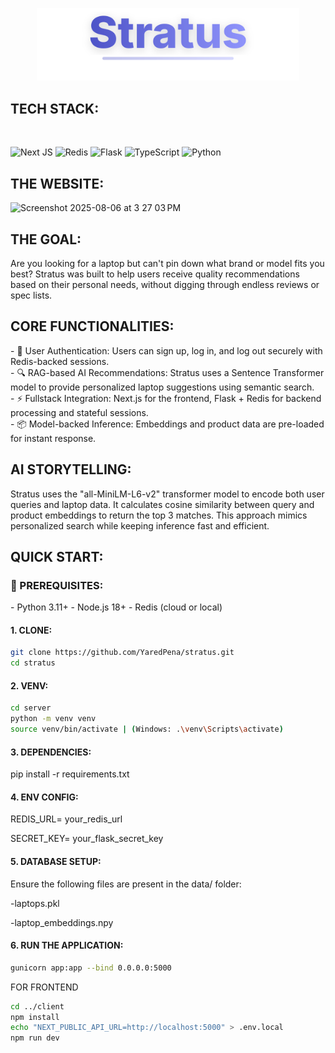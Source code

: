 <p align="center">
  <img src="assets/stratus-logo.svg" width="420" alt="Stratus logo" />
</p>

<h2>TECH STACK:</h2> <br>

![Next JS](https://img.shields.io/badge/Next.js-black?style=for-the-badge&logo=next.js&logoColor=white) 
![Redis](https://img.shields.io/badge/redis-%23DD0031.svg?style=for-the-badge&logo=redis&logoColor=white)
![Flask](https://img.shields.io/badge/flask-%23000.svg?style=for-the-badge&logo=flask&logoColor=white) 
![TypeScript](https://img.shields.io/badge/typescript-%23007ACC.svg?style=for-the-badge&logo=typescript&logoColor=white) 
![Python](https://img.shields.io/badge/python-%233776AB.svg?style=for-the-badge&logo=python&logoColor=white)

<h2>THE WEBSITE:</h2>
<img width="1437" height="708" alt="Screenshot 2025-08-06 at 3 27 03 PM" src="https://github.com/user-attachments/assets/34f15cf3-a755-4787-934b-796e662fa36f" />

<h2>THE GOAL:</h2>
<p> Are you looking for a laptop but can't pin down what brand or model fits you best? Stratus was built to help users receive quality recommendations based on their personal needs, without digging through endless reviews or spec lists. </p>

<h2>CORE FUNCTIONALITIES:</h2>
<p>
- 🔐 User Authentication: Users can sign up, log in, and log out securely with Redis-backed sessions.<br>
- 🔍 RAG-based AI Recommendations: Stratus uses a Sentence Transformer model to provide personalized laptop suggestions using semantic search.<br>
- ⚡ Fullstack Integration: Next.js for the frontend, Flask + Redis for backend processing and stateful sessions.<br>
- 📦 Model-backed Inference: Embeddings and product data are pre-loaded for instant response.
</p>

<h2>AI STORYTELLING:</h2>
<p>
Stratus uses the "all-MiniLM-L6-v2" transformer model to encode both user queries and laptop data. It calculates cosine similarity between query and product embeddings to return the top 3 matches. This approach mimics personalized search while keeping inference fast and efficient.
</p>

<h2>QUICK START:</h2>

<h3>🔧 PREREQUISITES:</h3>
- Python 3.11+
- Node.js 18+
- Redis (cloud or local)

<h4>1. CLONE:</h4>

```bash
git clone https://github.com/YaredPena/stratus.git
cd stratus
```

<h4>2. VENV:</h4>

```bash
cd server
python -m venv venv
source venv/bin/activate | (Windows: .\venv\Scripts\activate)
```

<h4>3. DEPENDENCIES:</h4>
pip install -r requirements.txt

<h4>4. ENV CONFIG:</h4>
<p>REDIS_URL= your_redis_url</p>
<p>SECRET_KEY= your_flask_secret_key</p>

<h4>5. DATABASE SETUP:</h4>
Ensure the following files are present in the data/ folder:
    <p>-laptops.pkl</p>
    <p>-laptop_embeddings.npy</p>

<h4>6. RUN THE APPLICATION:</h4>

```bash
gunicorn app:app --bind 0.0.0.0:5000
```
<p> FOR FRONTEND </p>

```bash
cd ../client
npm install
echo "NEXT_PUBLIC_API_URL=http://localhost:5000" > .env.local
npm run dev
```
